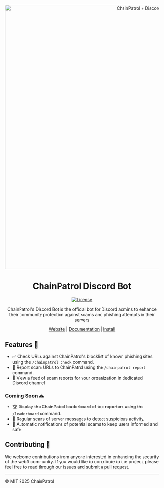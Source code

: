 <div align="center">

<img width="860" alt="ChainPatrol + Discord" src="https://user-images.githubusercontent.com/8302959/230222513-7695949e-5d20-46d9-a46b-dde73b605bb4.png">

# ChainPatrol Discord Bot

[![License](https://img.shields.io/badge/License-MIT-blue.svg)](https://opensource.org/licenses/MIT)

ChainPatrol's Discord Bot is the official bot for Discord admins to
enhance their community protection against scams and phishing attempts in their
servers

[Website](https://chainpatrol.com/bot) | [Documentation](https://chainpatrol.com/docs/general/discord-bot) | [Install](https://chainpatrol.com/bot/install)

</div>

## Features :rocket:

- :white_check_mark: Check URLs against ChainPatrol's blocklist of known
  phishing sites using the `/chainpatrol check` command.
- :police_car: Report scam URLs to ChainPatrol using the `/chainpatrol report`
  command.
- :scroll: View a feed of scam reports for your organization in dedicated Discord channel

### Coming Soon :soon:

- :trophy: Display the ChainPatrol leaderboard of top reporters using the
  `/leaderboard` command.
- :eyes: Regular scans of server messages to detect suspicious activity.
- :triangular_flag_on_post: Automatic notifications of potential scams to keep
  users informed and safe

## Contributing :raised_hands:

We welcome contributions from anyone interested in enhancing the security of the
web3 community. If you would like to contribute to the project, please feel free
to read through our issues and submit a pull request.

---

©️ MIT 2025 ChainPatrol
